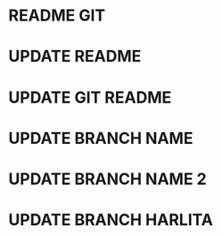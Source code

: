 # README GIT

# UPDATE README

# UPDATE GIT README

# UPDATE BRANCH NAME

# UPDATE BRANCH NAME 2

# UPDATE BRANCH HARLITA